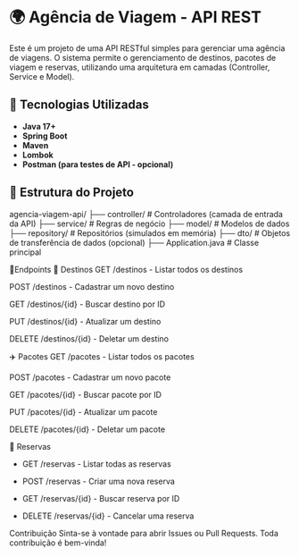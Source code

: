 # 🌍 Agência de Viagem - API REST

Este é um projeto de uma API RESTful simples para gerenciar uma agência de viagens. O sistema permite o gerenciamento de destinos, pacotes de viagem e reservas, utilizando uma arquitetura em camadas (Controller, Service e Model).

## 🧱 Tecnologias Utilizadas

- **Java 17+**
- **Spring Boot**
- **Maven**
- **Lombok**
- **Postman (para testes de API - opcional)**

## 📁 Estrutura do Projeto

agencia-viagem-api/
├── controller/ # Controladores (camada de entrada da API)
├── service/ # Regras de negócio
├── model/ # Modelos de dados
├── repository/ # Repositórios (simulados em memória)
├── dto/ # Objetos de transferência de dados (opcional)
├── Application.java # Classe principal


📌Endpoints
🧭 Destinos
GET /destinos - Listar todos os destinos

POST /destinos - Cadastrar um novo destino

GET /destinos/{id} - Buscar destino por ID

PUT /destinos/{id} - Atualizar um destino

DELETE /destinos/{id} - Deletar um destino


✈️ Pacotes
GET /pacotes - Listar todos os pacotes

POST /pacotes - Cadastrar um novo pacote

GET /pacotes/{id} - Buscar pacote por ID

PUT /pacotes/{id} - Atualizar um pacote

DELETE /pacotes/{id} - Deletar um pacote


📑 Reservas
- GET /reservas - Listar todas as reservas

- POST /reservas - Criar uma nova reserva

- GET /reservas/{id} - Buscar reserva por ID

- DELETE /reservas/{id} - Cancelar uma reserva

Contribuição
Sinta-se à vontade para abrir Issues ou Pull Requests. Toda contribuição é bem-vinda!

